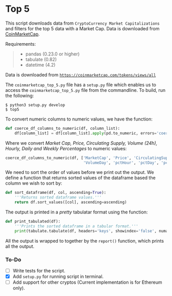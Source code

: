 # Top 5

This script downloads data from `CryptoCurrency Market Capitalizations` and filters for the top 5 data with a Market Cap. Data is downloaded from [CoinMarketCap](https://coinmarketcap.com/).

Requirements:
>- pandas (0.23.0 or higher)
>- tabulate (0.82)
>- datetime (4.2)

Data is downloaded from [`https://coinmarketcap.com/tokens/views/all`](https://coinmarketcap.com/tokens/views/all)

The `coinmarketcap_top_5.py` file has a `setup.py` file which enables us to access the `coinmarketcap_top_5.py` file from the commandline. To build, run the following:
```shell
$ python3 setup.py develop
$ top5
```

To convert numeric columns to numeric values, we have the function:
```python
def coerce_df_columns_to_numeric(df, column_list):
    df[column_list] = df[column_list].apply(pd.to_numeric, errors='coerce')
```

Where we convert _Market Cap, Price, Circulating Supply, Volume (24h), Hourly, Daily and Weekly Percentages_ to numeric values:
```python
coerce_df_columns_to_numeric(df, ['MarketCap', 'Price', 'CirculatingSupply',
                                  'VolumeDay', 'pctHour', 'pctDay', 'pctWeek'])
```

We need to sort the order of values before we print out the output. We define a function that returns sorted values of the dataframe based the column we wish to sort by:
```python
def sort_dataframe(df, col, ascending=True):
    '''Returns sorted dataframe values.'''
    return df.sort_values([col], ascending=ascending)
```

The output is printed in a _pretty_ tabulatar format using the function:
```python
def print_tabulated(df):
    '''Prints the sorted dataframe in a tabular format.'''
    print(tabulate.tabulate(df, headers='keys', showindex='false', numalign='right'))
```

All the output is wrapped to together by the `report()` function, which prints all the output.


### To-Do

- [ ] Write tests for the script.
- [x] Add `setup.py` for running script in terminal.
- [ ] Add support for other cryptos (Current implementation is for Ethereum only).